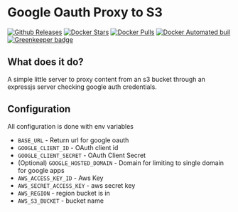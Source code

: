 Google Oauth Proxy to S3
=========================

[![Github Releases](https://img.shields.io/github/downloads/halkeye/proxy-s3-google-oauth/latest/total.svg)](https://github.com/halkeye/proxy-s3-google-oauth/releases)
[![Docker Stars](https://img.shields.io/docker/stars/halkeye/proxy-s3-google-oauth.svg)](https://hub.docker.com/r/halkeye/proxy-s3-google-oauth/)
[![Docker Pulls](https://img.shields.io/docker/pulls/halkeye/proxy-s3-google-oauth.svg)](https://hub.docker.com/r/halkeye/proxy-s3-google-oauth/)
[![Docker Automated buil](https://img.shields.io/docker/automated/halkeye/proxy-s3-google-oauth.svg)](https://hub.docker.com/r/halkeye/proxy-s3-google-oauth/) [![Greenkeeper badge](https://badges.greenkeeper.io/halkeye/proxy-s3-google-oauth.svg)](https://greenkeeper.io/)

## What does it do?

A simple little server to proxy content from an s3 bucket through an expressjs server checking google auth credentials.

## Configuration

All configuration is done with env variables

* `BASE_URL` - Return url for google oauth
* `GOOGLE_CLIENT_ID` - OAuth client id
* `GOOGLE_CLIENT_SECRET` - OAuth Client Secret
* (Optional) `GOOGLE_HOSTED_DOMAIN` - Domain for limiting to single domain for google apps
* `AWS_ACCESS_KEY_ID` - Aws Key
* `AWS_SECRET_ACCESS_KEY` - aws secret key
* `AWS_REGION` - region bucket is in
* `AWS_S3_BUCKET` - bucket name
